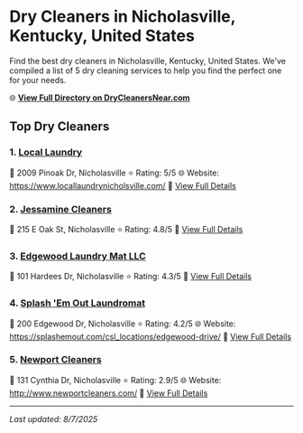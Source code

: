 # Dry Cleaners in Nicholasville, Kentucky, United States

Find the best dry cleaners in Nicholasville, Kentucky, United States. We've compiled a list of 5 dry cleaning services to help you find the perfect one for your needs.

🌐 **[View Full Directory on DryCleanersNear.com](https://drycleanersnear.com/city/US/Kentucky/Nicholasville)**

## Top Dry Cleaners

### 1. [Local Laundry](https://drycleanersnear.com/dryCleaner/688f202146b6614a95a95f7b/local-laundry)
📍 2009 Pinoak Dr, Nicholasville
⭐ Rating: 5/5
🌐 Website: https://www.locallaundrynicholsville.com/
🔗 [View Full Details](https://drycleanersnear.com/dryCleaner/688f202146b6614a95a95f7b/local-laundry)

### 2. [Jessamine Cleaners](https://drycleanersnear.com/dryCleaner/688f1fc846b6614a95a95bb0/jessamine-cleaners)
📍 215 E Oak St, Nicholasville
⭐ Rating: 4.8/5
🔗 [View Full Details](https://drycleanersnear.com/dryCleaner/688f1fc846b6614a95a95bb0/jessamine-cleaners)

### 3. [Edgewood Laundry Mat LLC](https://drycleanersnear.com/dryCleaner/688f202a46b6614a95a95fbb/edgewood-laundry-mat-llc)
📍 101 Hardees Dr, Nicholasville
⭐ Rating: 4.3/5
🔗 [View Full Details](https://drycleanersnear.com/dryCleaner/688f202a46b6614a95a95fbb/edgewood-laundry-mat-llc)

### 4. [Splash 'Em Out Laundromat](https://drycleanersnear.com/dryCleaner/688f204f46b6614a95a960df/splash-em-out-laundromat)
📍 200 Edgewood Dr, Nicholasville
⭐ Rating: 4.2/5
🌐 Website: https://splashemout.com/csl_locations/edgewood-drive/
🔗 [View Full Details](https://drycleanersnear.com/dryCleaner/688f204f46b6614a95a960df/splash-em-out-laundromat)

### 5. [Newport Cleaners](https://drycleanersnear.com/dryCleaner/688f200b46b6614a95a95ed8/newport-cleaners)
📍 131 Cynthia Dr, Nicholasville
⭐ Rating: 2.9/5
🌐 Website: http://www.newportcleaners.com/
🔗 [View Full Details](https://drycleanersnear.com/dryCleaner/688f200b46b6614a95a95ed8/newport-cleaners)


---

*Last updated: 8/7/2025*
